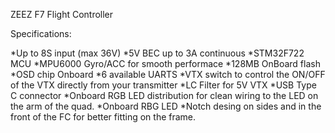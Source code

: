 ZEEZ F7 Flight Controller 

Specifications:

*Up to 8S input (max 36V)
*5V BEC up to 3A continuous
*STM32F722 MCU
*MPU6000 Gyro/ACC for smooth performace
*128MB OnBoard flash
*OSD chip Onboard
*6 available UARTS
*VTX switch to control the ON/OFF of the VTX directly from your transmitter
*LC Filter for 5V VTX
*USB Type C connector
*Onboard RGB LED distribution for clean wiring to the LED on the arm of the quad.
*Onboard RBG LED
*Notch desing on sides and in the front of the FC for better fitting on the frame.
